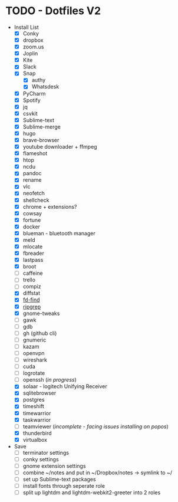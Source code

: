 # TODO - Dotfiles V2

- Install List
    - [x] Conky
    - [x] dropbox
    - [x] zoom.us
    - [x] Joplin
    - [x] Kite
    - [x] Slack
    - [x] Snap
        - [x] authy
        - [x] Whatsdesk
    - [x] PyCharm
    - [x] Spotify
    - [x] jq
    - [x] csvkit
    - [x] Sublime-text
    - [x] Sublime-merge
    - [x] hugo
    - [x] brave-browser
    - [x] youtube downloader + ffmpeg
    - [x] flameshot
    - [x] htop
    - [x] ncdu
    - [x] pandoc
    - [x] rename
    - [x] vlc
    - [x] neofetch
    - [x] shellcheck
    - [x] chrome + extensions?
    - [x] cowsay
    - [x] fortune
    - [x] docker
    - [x] blueman - bluetooth manager
    - [x] meld
    - [x] mlocate
    - [x] fbreader
    - [x] lastpass
    - [x] broot
    - [ ] caffeine
    - [ ] trello
    - [ ] compiz
    - [x] diffstat
    - [x] [fd-find](https://github.com/sharkdp/fd)
    - [x] [ripgrep](https://github.com/BurntSushi/ripgrep)
    - [x] gnome-tweaks
    - [ ] gawk
    - [ ] gdb
    - [ ] gh (github cli)
    - [ ] gnumeric
    - [ ] kazam
    - [ ] openvpn
    - [ ] wireshark
    - [ ] cuda
    - [ ] logrotate
    - [ ] openssh (_in progress_)
    - [x] solaar - logitech Unifying Receiver
    - [x] sqlitebrowser
    - [x] postgres
    - [x] timeshift
    - [x] timewarrior
    - [x] taskwarrior
    - [ ] teamviewer (_incomplete - facing issues installing on popos_)
    - [x] thunderbird
    - [x] virtualbox
- Save
    - [ ] terminator settings
    - [ ] conky settings
    - [ ] gnome extension settings
    - [ ] combine ~/notes and put in ~/Dropbox/notes -> symlink to ~/
    - [ ] set up Sublime-text packages
    - [ ] install fonts through seperate role
    - [ ] split up lightdm and lightdm-webkit2-greeter into 2 roles
